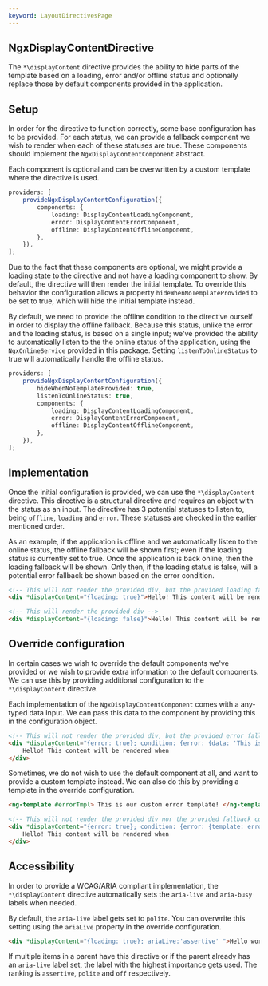 ```yaml
---
keyword: LayoutDirectivesPage
---
```


## NgxDisplayContentDirective

The `*\displayContent` directive provides the ability to hide parts of the template based on a loading, error and/or offline status and optionally replace those by default components provided in the application.

## Setup

In order for the directive to function correctly, some base configuration has to be provided. For each status, we can provide a fallback component we wish to render when each of these statuses are true. These components should implement the `NgxDisplayContentComponent` abstract.

Each component is optional and can be overwritten by a custom template where the directive is used.

```ts
providers: [
	provideNgxDisplayContentConfiguration({
		components: {
			loading: DisplayContentLoadingComponent,
			error: DisplayContentErrorComponent,
			offline: DisplayContentOfflineComponent,
		},
	}),
];
```

Due to the fact that these components are optional, we might provide a loading state to the directive and not have a loading component to show. By default, the directive will then render the initial template. To override this behavior the configuration allows a property `hideWhenNoTemplateProvided` to be set to true, which will hide the initial template instead.

By default, we need to provide the offline condition to the directive ourself in order to display the offline fallback. Because this status, unlike the error and the loading status, is based on a single input; we've provided the ability to automatically listen to the the online status of the application, using the `NgxOnlineService` provided in this package. Setting `listenToOnlineStatus` to true will automatically handle the offline status.

```ts
providers: [
	provideNgxDisplayContentConfiguration({
		hideWhenNoTemplateProvided: true,
		listenToOnlineStatus: true,
		components: {
			loading: DisplayContentLoadingComponent,
			error: DisplayContentErrorComponent,
			offline: DisplayContentOfflineComponent,
		},
	}),
];
```

## Implementation

Once the initial configuration is provided, we can use the `*\displayContent` directive. This directive is a structural directive and requires an object with the status as an input. The directive has 3 potential statuses to listen to, being `offline`, `loading` and `error`. These statuses are checked in the earlier mentioned order.

As an example, if the application is offline and we automatically listen to the online status, the offline fallback will be shown first; even if the loading status is currently set to true. Once the application is back online, then the loading fallback will be shown. Only then, if the loading status is false, will a potential error fallback be shown based on the error condition.

```html
<!-- This will not render the provided div, but the provided loading fallback instead -->
<div *displayContent="{loading: true}">Hello! This content will be rendered when</div>

<!-- This will render the provided div -->
<div *displayContent="{loading: false}">Hello! This content will be rendered when</div>
```

## Override configuration

In certain cases we wish to override the default components we've provided or we wish to provide extra information to the default components. We can use this by providing additional configuration to the `*\displayContent` directive.

Each implementation of the `NgxDisplayContentComponent` comes with a any-typed data Input. We can pass this data to the component by providing this in the configuration object.

```html
<!-- This will not render the provided div, but the provided error fallback including the provided data-->
<div *displayContent="{error: true}; condition: {error: {data: 'This is the error'}}">
	Hello! This content will be rendered when
</div>
```

Sometimes, we do not wish to use the default component at all, and want to provide a custom template instead. We can also do this by providing a template in the override configuration.

```html
<ng-template #errorTmpl> This is our custom error template! </ng-template>

<!-- This will not render the provided div nor the provided fallback component, but will render the errorTmpl above.-->
<div *displayContent="{error: true}; condition: {error: {template: errorTmpl}}">
	Hello! This content will be rendered when
</div>
```

## Accessibility

In order to provide a WCAG/ARIA compliant implementation, the `*\displayContent` directive automatically sets the `aria-live` and `aria-busy` labels when needed.

By default, the `aria-live` label gets set to `polite`. You can overwrite this setting using the `ariaLive` property in the override configuration.

```html
<div *displayContent="{loading: true}; ariaLive:'assertive' ">Hello world!</div>
```

If multiple items in a parent have this directive or if the parent already has an `aria-live` label set, the label with the highest importance gets used. The ranking is `assertive`, `polite` and `off` respectively.
